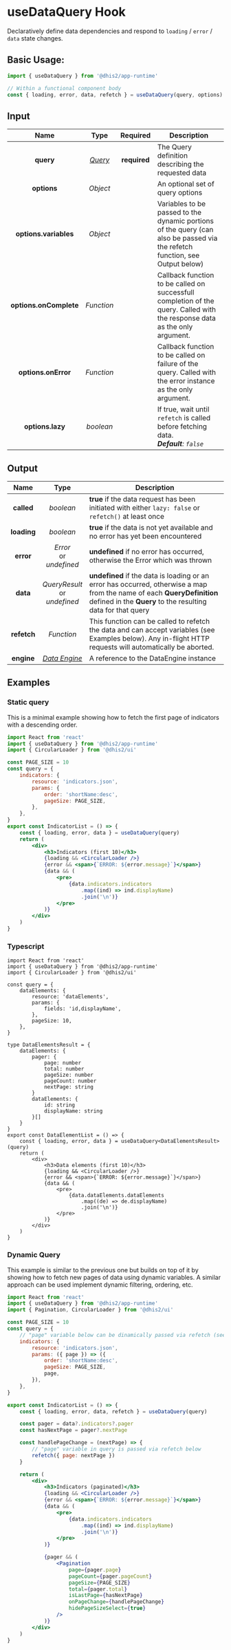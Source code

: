 # useDataQuery Hook

Declaratively define data dependencies and respond to `loading` / `error` / `data` state changes.

## Basic Usage:

```jsx
import { useDataQuery } from '@dhis2/app-runtime'

// Within a functional component body
const { loading, error, data, refetch } = useDataQuery(query, options)
```

## Input

|          Name          |          Type          |   Required   | Description                                                                                                                 |
| :--------------------: | :--------------------: | :----------: | --------------------------------------------------------------------------------------------------------------------------- |
|       **query**        | [_Query_](types/Query) | **required** | The Query definition describing the requested data                                                                          |
|      **options**       |        _Object_        |              | An optional set of query options                                                                                            |
| **options.variables**  |        _Object_        |              | Variables to be passed to the dynamic portions of the query (can also be passed via the refetch function, see Output below) |
| **options.onComplete** |       _Function_       |              | Callback function to be called on successfull completion of the query. Called with the response data as the only argument.  |
|  **options.onError**   |       _Function_       |              | Callback function to be called on failure of the query. Called with the error instance as the only argument.                |
|    **options.lazy**    |       _boolean_        |              | If true, wait until `refetch` is called before fetching data.<br/>_**Default**: `false`_                                    |

## Output

|    Name     |                 Type                 | Description                                                                                                                                                                            |
| :---------: | :----------------------------------: | -------------------------------------------------------------------------------------------------------------------------------------------------------------------------------------- |
| **called**  |              _boolean_               | **true** if the data request has been initiated with either `lazy: false` or `refetch()` at least once                                                                                 |
| **loading** |              _boolean_               | **true** if the data is not yet available and no error has yet been encountered                                                                                                        |
|  **error**  |    _Error_<br/>or<br/>_undefined_    | **undefined** if no error has occurred, otherwise the Error which was thrown                                                                                                           |
|  **data**   | _QueryResult_<br/>or<br/>_undefined_ | **undefined** if the data is loading or an error has occurred, otherwise a map from the name of each **QueryDefinition** defined in the **Query** to the resulting data for that query |
| **refetch** |              _Function_              | This function can be called to refetch the data and can accept variables (see Examples below). Any in-flight HTTP requests will automatically be aborted.                              |
| **engine**  | [_Data Engine_](advanced/DataEngine) | A reference to the DataEngine instance                                                                                                                                                 |

## Examples

### Static query

This is a minimal example showing how to fetch the first page of indicators with a descending order.

```jsx
import React from 'react'
import { useDataQuery } from '@dhis2/app-runtime'
import { CircularLoader } from '@dhis2/ui'

const PAGE_SIZE = 10
const query = {
    indicators: {
        resource: 'indicators.json',
        params: {
            order: 'shortName:desc',
            pageSize: PAGE_SIZE,
        },
    },
}
export const IndicatorList = () => {
    const { loading, error, data } = useDataQuery(query)
    return (
        <div>
            <h3>Indicators (first 10)</h3>
            {loading && <CircularLoader />}
            {error && <span>{`ERROR: ${error.message}`}</span>}
            {data && (
                <pre>
                    {data.indicators.indicators
                        .map((ind) => ind.displayName)
                        .join('\n')}
                </pre>
            )}
        </div>
    )
}
```

### Typescript

```tsx
import React from 'react'
import { useDataQuery } from '@dhis2/app-runtime'
import { CircularLoader } from '@dhis2/ui'

const query = {
    dataElements: {
        resource: 'dataElements',
        params: {
            fields: 'id,displayName',
        },
        pageSize: 10,
    },
}

type DataElementsResult = {
    dataElements: {
        pager: {
            page: number
            total: number
            pageSize: number
            pageCount: number
            nextPage: string
        }
        dataElements: {
            id: string
            displayName: string
        }[]
    }
}
export const DataElementList = () => {
    const { loading, error, data } = useDataQuery<DataElementsResult>(query)
    return (
        <div>
            <h3>Data elements (first 10)</h3>
            {loading && <CircularLoader />}
            {error && <span>{`ERROR: ${error.message}`}</span>}
            {data && (
                <pre>
                    {data.dataElements.dataElements
                        .map((de) => de.displayName)
                        .join('\n')}
                </pre>
            )}
        </div>
    )
}
```

### Dynamic Query

This example is similar to the previous one but builds on top of it by showing how to fetch new pages of data using dynamic variables. A similar approach can be used implement dynamic filtering, ordering, etc.

```jsx
import React from 'react'
import { useDataQuery } from '@dhis2/app-runtime'
import { Pagination, CircularLoader } from '@dhis2/ui'

const PAGE_SIZE = 10
const query = {
    // "page" variable below can be dinamically passed via refetch (see "handlePageChange" below)
    indicators: {
        resource: 'indicators.json',
        params: ({ page }) => ({
            order: 'shortName:desc',
            pageSize: PAGE_SIZE,
            page,
        }),
    },
}

export const IndicatorList = () => {
    const { loading, error, data, refetch } = useDataQuery(query)

    const pager = data?.indicators?.pager
    const hasNextPage = pager?.nextPage

    const handlePageChange = (nextPage) => {
        // "page" variable in query is passed via refetch below
        refetch({ page: nextPage })
    }

    return (
        <div>
            <h3>Indicators (paginated)</h3>
            {loading && <CircularLoader />}
            {error && <span>{`ERROR: ${error.message}`}</span>}
            {data && (
                <pre>
                    {data.indicators.indicators
                        .map((ind) => ind.displayName)
                        .join('\n')}
                </pre>
            )}

            {pager && (
                <Pagination
                    page={pager.page}
                    pageCount={pager.pageCount}
                    pageSize={PAGE_SIZE}
                    total={pager.total}
                    isLastPage={hasNextPage}
                    onPageChange={handlePageChange}
                    hidePageSizeSelect={true}
                />
            )}
        </div>
    )
}
```
